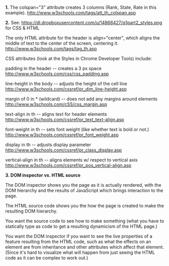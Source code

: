 <b>1.</b>
The colspan="3" attribute creates 3 columns (Rank, State, Rate in this example).
http://www.w3schools.com/tags/att_th_colspan.asp


<b>2.</b>
See: https://dl.dropboxusercontent.com/u/14868427/q1part2_styles.png for CSS & HTML

The only HTML attribute for the header is align="center", which aligns the middle of text to the center of the screen, centering it.
http://www.w3schools.com/tags/tag_th.asp

CSS attributes (look at the Styles in Chrome Developer Tools) include:

padding in the header -- creates a 3 px space
http://www.w3schools.com/css/css_padding.asp

line-height in the body -- adjusts the height of the cell line http://www.w3schools.com/cssref/pr_dim_line-height.asp

margin of 0 in * (wildcard) -- does not add any margins around elements
http://www.w3schools.com/cSS/css_margin.asp

text-align in th -- aligns text for header elements
http://www.w3schools.com/cssref/pr_text_text-align.asp

font-weight in th -- sets font weight (like whether text is bold or not.)
http://www.w3schools.com/cssref/pr_font_weight.asp

display in th -- adjusts display parameter
http://www.w3schools.com/cssref/pr_class_display.asp

vertical-align in th -- aligns elements w/ respect to vertical axis
http://www.w3schools.com/cssref/pr_pos_vertical-align.asp


<b>3. DOM inspector vs. HTML source</b>

The DOM inspector shows you the page as it is actually rendered, with the DOM hierarchy and the results of JavaScript which brings interaction to the page.

The HTML source code shows you the how the page is created to make the resulting DOM hierarchy.

You want the source code to see how to make something (what you have to statically type as code to get a resulting dynamicism of the HTML page.)

You want the DOM inspector if you want to see the live properties of a feature resulting from the HTML code, such as what the effects on an element are from inheritance and other attributes which affect that element. (Since it's hard to visualize what will happen from just seeing the HTML code as it can be complex to work out.)
